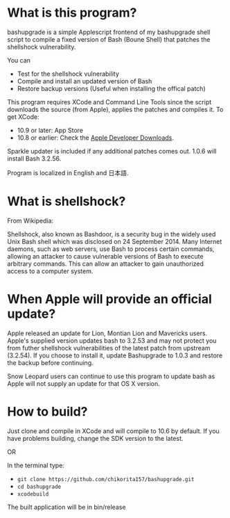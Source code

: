 What is this program?
====
bashupgrade is a simple Applescript frontend of my bashupgrade shell script to compile a fixed version of Bash (Boune Shell) that patches the shellshock vulnerability.

You can
* Test for the shellshock vulnerability
* Compile and install an updated version of Bash
* Restore backup versions (Useful when installing the offical patch)

This program requires XCode and Command Line Tools since the script downloads the source (from Apple), applies the patches and compiles it. To get XCode:
* 10.9 or later: App Store
* 10.8 or earlier: Check the [Apple Developer Downloads].

Sparkle updater is included if any additional patches comes out. 1.0.6 will install Bash 3.2.56.

Program is localized in English and 日本語.

What is shellshock?
===
From Wikipedia:

Shellshock, also known as Bashdoor, is a security bug in the widely used Unix Bash shell which was disclosed on 24 September 2014. Many Internet daemons, such as web servers, use Bash to process certain commands, allowing an attacker to cause vulnerable versions of Bash to execute arbitrary commands. This can allow an attacker to gain unauthorized access to a computer system.

When Apple will provide an official update?
===
Apple released an update for Lion, Montian Lion and Mavericks users. Apple's supplied version updates bash to 3.2.53 and may not protect you from futher shellshock vulnerabilities of the latest patch from upstream (3.2.54). If you choose to install it, update Bashupgrade to 1.0.3 and restore the backup before continuing. 

Snow Leopard users can continue to use this program to update bash as Apple will not supply an update for that OS X version.

How to build?
===
Just clone and compile in XCode and will compile to 10.6 by default. If you have problems building, change the SDK version to the latest. 

OR

In the terminal type:
* `git clone https://github.com/chikorita157/bashupgrade.git`
* `cd bashupgrade`
* `xcodebuild`

The built application will be in bin/release


[Apple Developer Downloads]: https://developer.apple.com/downloads/
